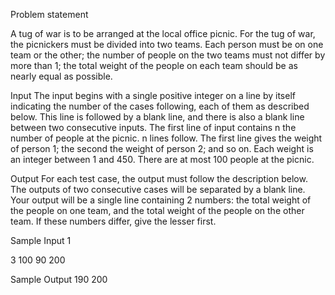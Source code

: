 Problem statement

  A tug of war is to be arranged at the local office picnic. For the tug of war, the picnickers must be
divided into two teams. Each person must be on one team or the other; the number of people on the
two teams must not differ by more than 1; the total weight of the people on each team should be as
nearly equal as possible.

Input
  The input begins with a single positive integer on a line by itself indicating the number
of the cases following, each of them as described below. This line is followed by a blank
line, and there is also a blank line between two consecutive inputs.
The first line of input contains n the number of people at the picnic. n lines follow. The first line
gives the weight of person 1; the second the weight of person 2; and so on. Each weight is an integer
between 1 and 450. There are at most 100 people at the picnic.

Output
  For each test case, the output must follow the description below. The outputs of two
consecutive cases will be separated by a blank line.
Your output will be a single line containing 2 numbers: the total weight of the people on one team,
and the total weight of the people on the other team. If these numbers differ, give the lesser first.

Sample Input
1

3
100
90
200

Sample Output
190 200

